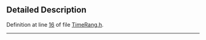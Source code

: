 ## Detailed Description

Definition at line <a href="TimeRang_8h-source.md#l00016" class="el">16</a> of file <a href="TimeRang_8h-source.md" class="el">TimeRang.h</a>.

------------------------------------------------------------------------

